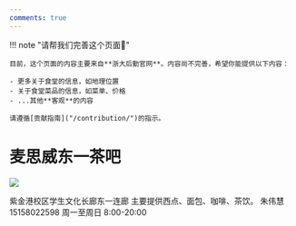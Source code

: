 ```yaml
---
comments: true
---
```


!!! note "请帮我们完善这个页面🙏"

    目前，这个页面的内容主要来自**浙大后勤官网**。内容尚不完善，希望你能提供以下内容：

    - 更多关于食堂的信息，如地理位置
    - 关于食堂菜品的信息，如菜单、价格
    - ...其他**客观**的内容

    请遵循[贡献指南]("/contribution/")的指示。

# 麦思威东一茶吧 

![](https://zulg.zju.edu.cn/__local/C/F2/F5/CA720079890D7FFD9A6A4B3CE93_60833349_F18E.png)

紫金港校区学生文化长廊东一连廊
主要提供西点、面包、咖啡、茶饮。
朱伟慧
15158022598
周一至周日 8:00-20:00
